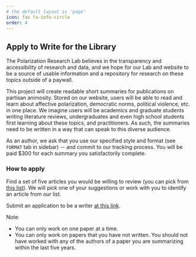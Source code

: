 ```yaml
---
# the default layout is 'page'
icon: fas fa-info-circle
order: 4
---
```


## Apply to Write for the Library

The Polarization Research Lab believes in the transparency and accessibility of research and data, and we hope for our Lab and website to be a source of usable information and a repository for research on these topics outside of a paywall. 

This project will create readable short summaries for publications on partisan animosity. Stored on our website, users will be able to read and learn about affective polarization, democratic norms, political violence, etc. in one place. We imagine users will be academics and graduate students writing literature reviews, undergraduates and even high school students first learning about these topics, and practitioners. As such, the summaries need to be written in a way that can speak to this diverse audience. 

As an author, we ask that you use our specified style and format (see `FORMAT` tab in sidebar) -- and commit to our tracking process. You will be paid $300 for each summary you satisfactorily complete. 

### How to apply

Find a set of five articles you would be willing to review (you can pick from [this list](https://docs.google.com/spreadsheets/d/1RQAmTyc0V0hPYzaBMpP6AOLvPFZJ6OFrNDtiih7Of8k/edit#gid=0)).  We will pick one of your suggestions or work with you to identify an article from our list.

Submit an application to be a writer [at this link](https://docs.google.com/forms/d/e/1FAIpQLSdXt-JjOV2ZbuXFHbX7quSOdf-ofJsFu4FRfE1TeCkCb2E9fQ/viewform).

Note: 

- You can only work on one paper at a time.
- You can only work on papers that you have not written.  You should not have worked with any of the authors of a paper you are summarizing within the last five years.


